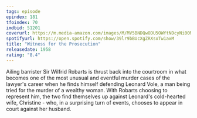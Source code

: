 ```yaml
---
tags: episode
epindex: 181
tfoindex: 70
imdbid: 51201
coverurl: https://m.media-amazon.com/images/M/MV5BNDQwODU5OWYtNDcyNi00MDQ1LThiOGMtZDkwNWJiM2Y3MDg0XkEyXkFqcGdeQXVyMDI2NDg0NQ@@._V1_SX202_CR0,0,202,300_.jpg
spotifyurl: https://open.spotify.com/show/39lr9bBUcXgZRXsxTw1axM
title: "Witness for the Prosecution"
releasedate: 1958
rating: "8.4"
---
```


Ailing barrister Sir Wilfrid Robarts is thrust back into the courtroom in what becomes one of the most unusual and eventful murder cases of the lawyer's career when he finds himself defending Leonard Vole, a man being tried for the murder of a wealthy woman. With Robarts choosing to represent him, the two find themselves up against Leonard's cold-hearted wife, Christine - who, in a surprising turn of events, chooses to appear in court against her husband.
